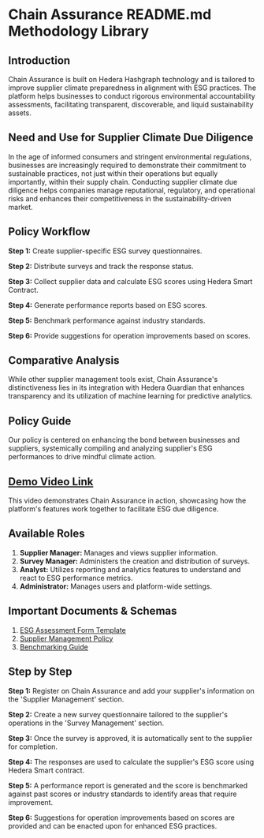 # Chain Assurance README.md Methodology Library

## Introduction

Chain Assurance is built on Hedera Hashgraph technology and is tailored to improve supplier climate preparedness in alignment with ESG practices. The platform helps businesses to conduct rigorous environmental accountability assessments, facilitating transparent, discoverable, and liquid sustainability assets.

## Need and Use for Supplier Climate Due Diligence

In the age of informed consumers and stringent environmental regulations, businesses are increasingly required to demonstrate their commitment to sustainable practices, not just within their operations but equally importantly, within their supply chain. Conducting supplier climate due diligence helps companies manage reputational, regulatory, and operational risks and enhances their competitiveness in the sustainability-driven market.

## Policy Workflow

**Step 1:** Create supplier-specific ESG survey questionnaires.
  
**Step 2:** Distribute surveys and track the response status.
  
**Step 3:** Collect supplier data and calculate ESG scores using Hedera Smart Contract.
  
**Step 4:** Generate performance reports based on ESG scores.
  
**Step 5:** Benchmark performance against industry standards.
  
**Step 6:** Provide suggestions for operation improvements based on scores.

## Comparative Analysis

While other supplier management tools exist, Chain Assurance's distinctiveness lies in its integration with Hedera Guardian that enhances transparency and its utilization of machine learning for predictive analytics.

## Policy Guide

Our policy is centered on enhancing the bond between businesses and suppliers, systemically compiling and analyzing supplier's ESG performances to drive mindful climate action.

## [Demo Video Link](https://vimeo.com/932253887)

This video demonstrates Chain Assurance in action, showcasing how the platform's features work together to facilitate ESG due diligence.

## Available Roles

1. **Supplier Manager:** Manages and views supplier information.
2. **Survey Manager:** Administers the creation and distribution of surveys.
3. **Analyst:** Utilizes reporting and analytics features to understand and react to ESG performance metrics.
4. **Administrator:** Manages users and platform-wide settings.

## Important Documents & Schemas

1. [ESG Assessment Form Template](https://concepts.mukhwana.guru/chainassurance/esgtemplate.pdf)
2. [Supplier Management Policy](https://concepts.mukhwana.guru/chainassurance/smp.pdf)
3. [Benchmarking Guide](https://concepts.mukhwana.guru/chainassurance/benchmark.pdf)

## Step by Step

**Step 1:** Register on Chain Assurance and add your supplier's information on the 'Supplier Management' section.

**Step 2:** Create a new survey questionnaire tailored to the supplier's operations in the 'Survey Management' section.

**Step 3:** Once the survey is approved, it is automatically sent to the supplier for completion.

**Step 4:** The responses are used to calculate the supplier's ESG score using Hedera Smart contract.

**Step 5:** A performance report is generated and the score is benchmarked against past scores or industry standards to identify areas that require improvement.

**Step 6:** Suggestions for operation improvements based on scores are provided and can be enacted upon for enhanced ESG practices.
